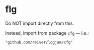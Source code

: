 # flg

Do NOT import directly from this.

Instead, import from package `cfg` — i.e.:

```golang
"github.com/reiver/logjam/cfg"
```
